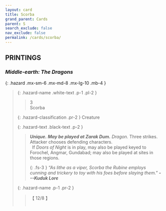 ```yaml
---
layout: card
title: Scorba
grand_parent: Cards
parent: S
search_exclude: false
nav_exclude: false
permalink: /cards/scorba/
---
```


## PRINTINGS


### _Middle-earth: The Dragons_

{: .hazard .mx-sm-6 .mx-md-8 .mx-lg-10 .mb-4 }
> {: .hazard-name .white-text .p-1 .pl-2 }
> > <div class="hazard-mp">3</div>
> > <div class="card-name">Scorba</div>
>
> {: .hazard-classification .pr-2 }
> Creature
>
> {: .hazard-text .black-text .p-2 }
> > _**Unique.**_ ***May be played at Zarak Dum.*** _Dragon._ Three strikes. Attacker chooses defending characters. <br>&ensp;If _Doors of Night_ is in play, may also be played keyed to Forochel, Angmar, Gundabad; may also be played at sites in those regions. 
> > 
> > {: .fs-3 } 
> > _“As lithe as a viper, Scorba the Rubine employs cunning and trickery to toy with his foes before slaying them."_ ***---&#65279;Kuduk&nbsp;Lore*** 
>
> {: .hazard-name .p-1 .pr-2 }
> > <div class="card-shield">【 12/8 】</div>
> > <div class="card-corruption">&nbsp;</div>
